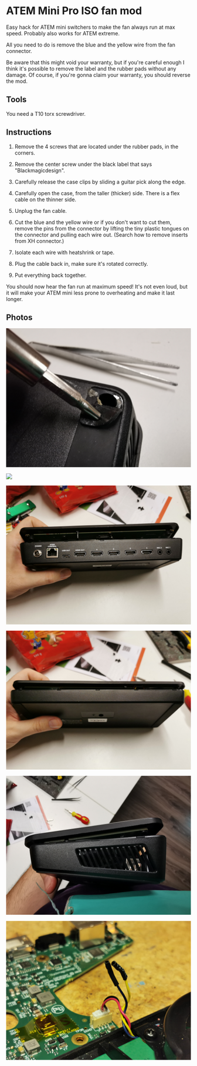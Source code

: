 # ATEM Mini Pro ISO fan mod
Easy hack for ATEM mini switchers to make the fan always run at max speed. Probably also works for ATEM extreme.

All you need to do is remove the blue and the yellow wire from the fan connector.

Be aware that this might void your warranty, but if you're careful enough I think it's possible to remove the label and the rubber pads without any damage. Of course, if you're gonna claim your warranty, you should reverse the mod.

## Tools

You need a T10 torx screwdriver.

## Instructions

1. Remove the 4 screws that are located under the rubber pads, in the corners.

2. Remove the center screw under the black label that says "Blackmagicdesign".

3. Carefully release the case clips by sliding a guitar pick along the edge.

4. Carefully open the case, from the taller (thicker) side. There is a flex cable on the thinner side.

5. Unplug the fan cable.

6. Cut the blue and the yellow wire or if you don't want to cut them, remove the pins from the connector by lifting the tiny plastic tongues on the connector and pulling each wire out. (Search how to remove inserts from XH connector.)

7. Isolate each wire with heatshrink or tape.

8. Plug the cable back in, make sure it's rotated correctly.

9. Put everything back together.

You should now hear the fan run at maximum speed! It's not even loud, but it will make your ATEM mini less prone to overheating and make it last longer.

## Photos

![](photos/IMG_20231229_215824.jpg)

![](photos/IMG_20231229_215648.jpg)

![](photos/IMG_20231229_212156_1.jpg)

![](photos/IMG_20231229_212209.jpg)

![](photos/IMG_20231229_212225.jpg)

![](photos/IMG_20231229_214929.jpg)

